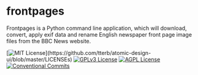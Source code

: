 


# frontpages

Frontpages is a Python command line application, which will download, convert, apply exif data and rename English newspaper front page image files from the BBC News website.






[![MIT License](https://img.shields.io/apm/l/atomic-design-ui.svg?)](https://github.com/tterb/atomic-design-ui/blob/master/LICENSEs)
[![GPLv3 License](https://img.shields.io/badge/License-GPL%20v3-yellow.svg)](https://opensource.org/licenses/)
[![AGPL License](https://img.shields.io/badge/license-AGPL-blue.svg)](http://www.gnu.org/licenses/agpl-3.0)
[![Conventional Commits](https://img.shields.io/badge/Conventional%20Commits-1.0.0-yellow.svg)](https://conventionalcommits.org)

